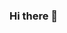 ### Hi there 👋

<!--
**imfineimgood/imfineimgood** is a ✨ _special_ ✨ repository because its `README.md` (this file) appears on your GitHub profile.

Here are some ideas to get you started:

- 🔭 I’m currently working on ...
- 🌱 I’m currently learning ...
- 👯 I’m looking to collaborate on ...
- 🤔 I’m looking for help with ...
- 💬 Ask me about ...
- 📫 How to reach me: ...
- 😄 Pronouns: ...
- ⚡ Fun fact: ...

프론트 엔드 개발자 김나희 입니다.

## ✅ **적용 기술**

### 🧑🏻‍💻 **Front-end Developers**
<img width="74" alt="image" src="https://user-images.githubusercontent.com/115388103/208362900-093d52b7-b700-44a8-a762-d5d5ea1025b9.png"><img width="80" alt="image" src="https://user-images.githubusercontent.com/115388103/208362924-eeec0bf6-17cf-4757-bf60-dda05a379106.png"><img width="78" alt="image" src="https://user-images.githubusercontent.com/115388103/208362957-9adcb30f-b35d-459f-addc-d82dd35e2f16.png"><img width="79" alt="image" src="https://user-images.githubusercontent.com/115388103/208362987-95ddd35a-db2a-46b8-9ce1-cccb7ce6c03c.png"><img width="72" alt="image" src="https://user-images.githubusercontent.com/115388103/208363024-1c8af346-3b28-4899-b1bb-df8d8908a8b7.png">

### 🧑🏻‍💻 **Team Collaboration Tool**
![image](https://user-images.githubusercontent.com/115388103/208361355-ca93f008-f1d6-47f1-8c30-2e98751f1b4d.png)![image](https://user-images.githubusercontent.com/115388103/208361374-ab0e86a1-ac31-4e5a-a79b-e2d8d72112ad.png)![image](https://user-images.githubusercontent.com/115388103/208361379-efbe9ebb-c405-4116-92f3-d6ae50b08529.png)![image](https://user-images.githubusercontent.com/115388103/208361391-cb6d790e-384a-44aa-b370-69798d91b61e.png)

### 🧑🏻‍💻 Common
![image](https://user-images.githubusercontent.com/115388103/208361271-3b3f4438-1136-46e3-bd37-454434ec3773.png)![image](https://user-images.githubusercontent.com/115388103/208361284-cd2845b0-0482-415d-a501-fdde7bf5a979.png)![image](https://user-images.githubusercontent.com/115388103/208361298-088ef8f4-a140-4a03-9a9c-0f687358cf2e.png)![image](https://user-images.githubusercontent.com/115388103/208361316-00647647-bd5a-4f81-bc14-bcf371b8d26c.png)![image](https://user-images.githubusercontent.com/115388103/208361335-f0669e80-3104-41a5-97ec-cc1e68c5bfb8.png)

-->


